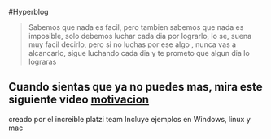 #Hyperblog
>Sabemos que nada es facil, pero tambien sabemos que nada es imposible, solo debemos luchar cada dia por lograrlo, lo se, suena muy facil decirlo, pero si no luchas por ese algo , nunca vas a alcancarlo, sigue luchando cada dia y te prometo que algun dia lo lograras

## Cuando sientas que ya  no puedes mas, mira este siguiente video [motivacion]
[motivacion]: http://https://www.youtube.com/watch?v=QYQBbq6hXMo "sigue adelante"
creado por el increible platzi team
Incluye ejemplos en Windows, linux y mac
